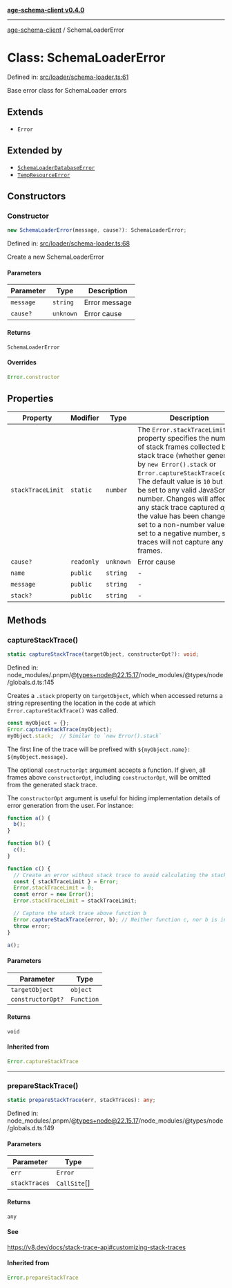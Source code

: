 [**age-schema-client v0.4.0**](../index.md)

***

[age-schema-client](../index.md) / SchemaLoaderError

# Class: SchemaLoaderError

Defined in: [src/loader/schema-loader.ts:61](https://github.com/standardbeagle/ageSchemaClient/blob/main/src/loader/schema-loader.ts#L61)

Base error class for SchemaLoader errors

## Extends

- `Error`

## Extended by

- [`SchemaLoaderDatabaseError`](SchemaLoaderDatabaseError.md)
- [`TempResourceError`](TempResourceError.md)

## Constructors

### Constructor

```ts
new SchemaLoaderError(message, cause?): SchemaLoaderError;
```

Defined in: [src/loader/schema-loader.ts:68](https://github.com/standardbeagle/ageSchemaClient/blob/main/src/loader/schema-loader.ts#L68)

Create a new SchemaLoaderError

#### Parameters

| Parameter | Type | Description |
| ------ | ------ | ------ |
| `message` | `string` | Error message |
| `cause?` | `unknown` | Error cause |

#### Returns

`SchemaLoaderError`

#### Overrides

```ts
Error.constructor
```

## Properties

| Property | Modifier | Type | Description | Inherited from | Defined in |
| ------ | ------ | ------ | ------ | ------ | ------ |
| <a id="stacktracelimit"></a> `stackTraceLimit` | `static` | `number` | The `Error.stackTraceLimit` property specifies the number of stack frames collected by a stack trace (whether generated by `new Error().stack` or `Error.captureStackTrace(obj)`). The default value is `10` but may be set to any valid JavaScript number. Changes will affect any stack trace captured _after_ the value has been changed. If set to a non-number value, or set to a negative number, stack traces will not capture any frames. | `Error.stackTraceLimit` | node\_modules/.pnpm/@types+node@22.15.17/node\_modules/@types/node/globals.d.ts:161 |
| <a id="cause"></a> `cause?` | `readonly` | `unknown` | Error cause | - | [src/loader/schema-loader.ts:68](https://github.com/standardbeagle/ageSchemaClient/blob/main/src/loader/schema-loader.ts#L68) |
| <a id="name"></a> `name` | `public` | `string` | - | `Error.name` | website/node\_modules/.pnpm/typescript@5.6.3/node\_modules/typescript/lib/lib.es5.d.ts:1076 |
| <a id="message"></a> `message` | `public` | `string` | - | `Error.message` | website/node\_modules/.pnpm/typescript@5.6.3/node\_modules/typescript/lib/lib.es5.d.ts:1077 |
| <a id="stack"></a> `stack?` | `public` | `string` | - | `Error.stack` | website/node\_modules/.pnpm/typescript@5.6.3/node\_modules/typescript/lib/lib.es5.d.ts:1078 |

## Methods

### captureStackTrace()

```ts
static captureStackTrace(targetObject, constructorOpt?): void;
```

Defined in: node\_modules/.pnpm/@types+node@22.15.17/node\_modules/@types/node/globals.d.ts:145

Creates a `.stack` property on `targetObject`, which when accessed returns
a string representing the location in the code at which
`Error.captureStackTrace()` was called.

```js
const myObject = {};
Error.captureStackTrace(myObject);
myObject.stack;  // Similar to `new Error().stack`
```

The first line of the trace will be prefixed with
`${myObject.name}: ${myObject.message}`.

The optional `constructorOpt` argument accepts a function. If given, all frames
above `constructorOpt`, including `constructorOpt`, will be omitted from the
generated stack trace.

The `constructorOpt` argument is useful for hiding implementation
details of error generation from the user. For instance:

```js
function a() {
  b();
}

function b() {
  c();
}

function c() {
  // Create an error without stack trace to avoid calculating the stack trace twice.
  const { stackTraceLimit } = Error;
  Error.stackTraceLimit = 0;
  const error = new Error();
  Error.stackTraceLimit = stackTraceLimit;

  // Capture the stack trace above function b
  Error.captureStackTrace(error, b); // Neither function c, nor b is included in the stack trace
  throw error;
}

a();
```

#### Parameters

| Parameter | Type |
| ------ | ------ |
| `targetObject` | `object` |
| `constructorOpt?` | `Function` |

#### Returns

`void`

#### Inherited from

```ts
Error.captureStackTrace
```

***

### prepareStackTrace()

```ts
static prepareStackTrace(err, stackTraces): any;
```

Defined in: node\_modules/.pnpm/@types+node@22.15.17/node\_modules/@types/node/globals.d.ts:149

#### Parameters

| Parameter | Type |
| ------ | ------ |
| `err` | `Error` |
| `stackTraces` | `CallSite`[] |

#### Returns

`any`

#### See

https://v8.dev/docs/stack-trace-api#customizing-stack-traces

#### Inherited from

```ts
Error.prepareStackTrace
```
